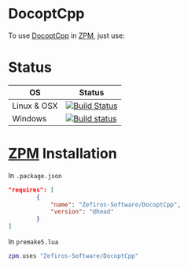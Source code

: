 # DocoptCpp
To use [DocoptCpp](https://github.com/docopt/docopt.cpp) in [ZPM](http://zpm.zefiros.eu), just use:

# Status
OS          | Status
----------- | -------
Linux & OSX | [![Build Status](https://travis-ci.org/Zefiros-Software/DocoptCpp.svg?branch=master)](https://travis-ci.org/Zefiros-Software/DocoptCpp)
Windows     | [![Build status](https://ci.appveyor.com/api/projects/status/hiqslar9whee6h6m?svg=true)](https://ci.appveyor.com/project/PaulVisscher/docoptcpp)

# [ZPM](http://zpm.zefiros.eu) Installation
In `.package.json`
```json
"requires": [
		{
			"name": "Zefiros-Software/DocoptCpp",
			"version": "@head"
		}
]
```

In `premake5.lua`
```lua
zpm.uses "Zefiros-Software/DocoptCpp"
```